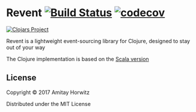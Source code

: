 # Revent [![Build Status](https://travis-ci.org/amitayh/revent-clj.svg?branch=master)](https://travis-ci.org/amitayh/revent-clj) [![codecov](https://codecov.io/gh/amitayh/revent-clj/branch/master/graph/badge.svg)](https://codecov.io/gh/amitayh/revent-clj)

[![Clojars Project](https://img.shields.io/clojars/v/org.amitayh/revent-clj.svg)](https://clojars.org/org.amitayh/revent-clj)

Revent is a lightweight event-sourcing library for Clojure, designed to stay out of your way

The Clojure implementation is based on the [Scala version](https://github.com/amitayh/revent)

## License

Copyright © 2017 Amitay Horwitz

Distributed under the MIT License
